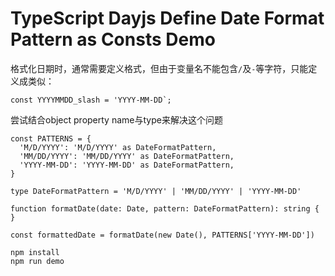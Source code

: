 TypeScript Dayjs Define Date Format Pattern as Consts Demo
========================================================

格式化日期时，通常需要定义格式，但由于变量名不能包含`/`及`-`等字符，只能定义成类似：

```
const YYYYMMDD_slash = 'YYYY-MM-DD`;
```

尝试结合object property name与type来解决这个问题

```
const PATTERNS = {
  'M/D/YYYY': 'M/D/YYYY' as DateFormatPattern,
  'MM/DD/YYYY': 'MM/DD/YYYY' as DateFormatPattern,
  'YYYY-MM-DD': 'YYYY-MM-DD' as DateFormatPattern,
}

type DateFormatPattern = 'M/D/YYYY' | 'MM/DD/YYYY' | 'YYYY-MM-DD'

function formatDate(date: Date, pattern: DateFormatPattern): string {
}

const formattedDate = formatDate(new Date(), PATTERNS['YYYY-MM-DD'])
```

```
npm install
npm run demo
```
